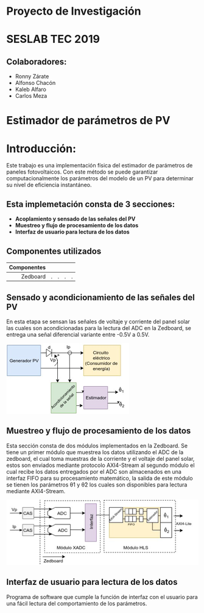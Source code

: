 # Proyecto de Investigación
# SESLAB TEC 2019

## Colaboradores:
* Ronny Zárate
* Alfonso Chacón
* Kaleb Alfaro
* Carlos Meza
# Estimador de parámetros de **PV**


# Introducción:

Este trabajo es una implementación física del estimador de parámetros de paneles fotovoltaicos. Con este método se puede garantizar computacionalmente los parámetros del modelo de un PV para determinar su nivel de eficiencia instantáneo.


## Esta implemetación consta de 3 secciones:

* **Acoplamiento y sensado de las señales del PV**
* **Muestreo y flujo de procesamiento de los datos**
* **Interfaz de usuario para lectura de los datos**

## Componentes utilizados

| Componentes| | | | |
|-:|-:|-:|-:|-:|
|Zedboard|.|.|.|.|


##  Sensado y acondicionamiento de las señales del PV

En esta etapa se sensan las señales de voltaje y corriente del panel solar las cuales son acondicionadas para la lectura del ADC en la Zedboard, se entrega una señal diferencial variante entre -0.5V a 0.5V.

![Diagrama de bloques de conexión del estimador](https://github.com/RonnyZF/PV_Parameters_estimator/blob/master/Archivos_readme/Diagrama_cas.jpeg)

## Muestreo y flujo de procesamiento de los datos

Esta sección consta de dos módulos implementados en la Zedboard. Se tiene un primer módulo que muestrea los datos utilizando el ADC de la zedboard, el cual toma muestras de la corriente y el voltaje del panel solar, estos son enviados mediante protocolo AXI4-Stream al segundo módulo el cual recibe los datos entregados por el ADC son almacenados en una interfaz FIFO para su procesamiento matemático, la salida de este módulo se tienen los parámetros θ̂1 y θ̂2 los cuales son disponibles para lectura mediante AXI4-Stream.

![Diagrama de bloques IP implementados](https://github.com/RonnyZF/PV_Parameters_estimator/blob/master/Archivos_readme/Diagrama_zedboard.jpeg)

## Interfaz de usuario para lectura de los datos

Programa de software que cumple la función de interfaz con el usuario para una fácil lectura del comportamiento de los parámetros.
